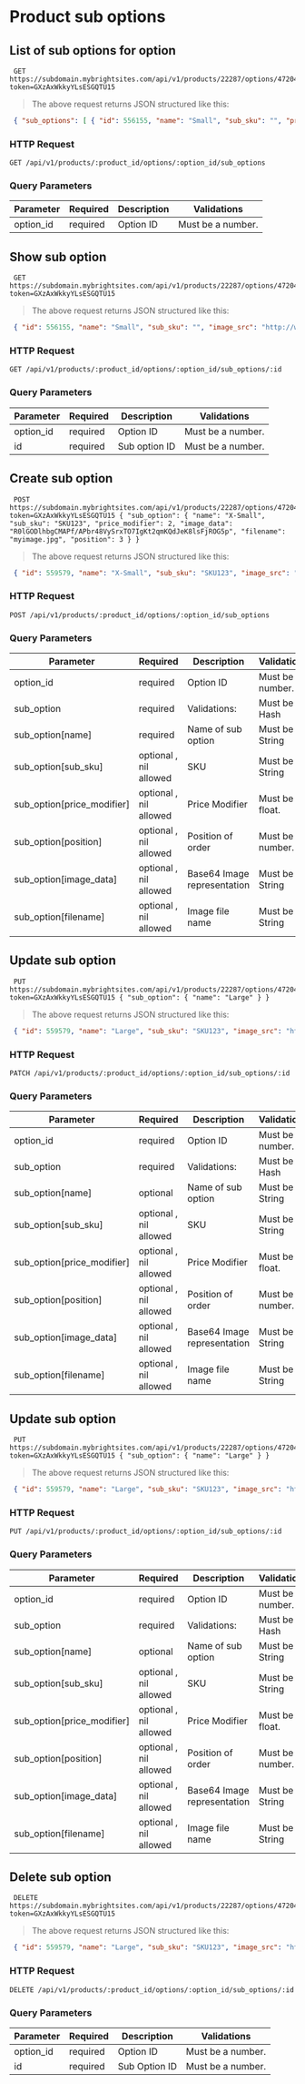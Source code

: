 #  Product sub options 

## List of sub options for option

```shell
 GET https://subdomain.mybrightsites.com/api/v1/products/22287/options/47204/sub_options?token=GXzAxWkkyYLsESGQTU15 
```

> The above request returns JSON structured like this:

```json
 { "sub_options": [ { "id": 556155, "name": "Small", "sub_sku": "", "price_modifier": "0.0", "position": 1 } ] } 
```

### HTTP Request

`GET /api/v1/products/:product_id/options/:option_id/sub_options`

### Query Parameters

Parameter | Required | Description | Validations
--------- | -------- | ----------- | -----------
option_id  |  required  | Option ID |  Must be a number. 


## Show sub option

```shell
 GET https://subdomain.mybrightsites.com/api/v1/products/22287/options/47204/sub_options/1234?token=GXzAxWkkyYLsESGQTU15 
```

> The above request returns JSON structured like this:

```json
 { "id": 556155, "name": "Small", "sub_sku": "", "image_src": "http://www.imageprovider.com/image.jpg" "price_modifier": "0.0", "position": 2 } 
```

### HTTP Request

`GET /api/v1/products/:product_id/options/:option_id/sub_options/:id`

### Query Parameters

Parameter | Required | Description | Validations
--------- | -------- | ----------- | -----------
option_id  |  required  | Option ID |  Must be a number. 
id  |  required  | Sub option ID |  Must be a number. 


## Create sub option

```shell
 POST https://subdomain.mybrightsites.com/api/v1/products/22287/options/47204/sub_options?token=GXzAxWkkyYLsESGQTU15 { "sub_option": { "name": "X-Small", "sub_sku": "SKU123", "price_modifier": 2, "image_data": "R0lGODlhbgCMAPf/APbr48VySrxTO7IgKt2qmKQdJeK8lsFjROG5p", "filename": "myimage.jpg", "position": 3 } } 
```

> The above request returns JSON structured like this:

```json
 { "id": 559579, "name": "X-Small", "sub_sku": "SKU123", "image_src": "http://www.imageprovider.com/image.jpg" "price_modifier": "2.0", "position": 3 } 
```

### HTTP Request

`POST /api/v1/products/:product_id/options/:option_id/sub_options`

### Query Parameters

Parameter | Required | Description | Validations
--------- | -------- | ----------- | -----------
option_id  |  required  | Option ID |  Must be a number. 
sub_option  |  required  | Validations: |  Must be a Hash 
sub_option[name]  |  required  | Name of sub option |  Must be a String 
sub_option[sub_sku]  |  optional , nil allowed  | SKU |  Must be a String 
sub_option[price_modifier]  |  optional , nil allowed  | Price Modifier |  Must be a float. 
sub_option[position]  |  optional , nil allowed  | Position of order |  Must be a number. 
sub_option[image_data]  |  optional , nil allowed  | Base64 Image representation |  Must be a String 
sub_option[filename]  |  optional , nil allowed  | Image file name |  Must be a String 


## Update sub option

```shell
 PUT https://subdomain.mybrightsites.com/api/v1/products/22287/options/47204/sub_options/1234?token=GXzAxWkkyYLsESGQTU15 { "sub_option": { "name": "Large" } } 
```

> The above request returns JSON structured like this:

```json
 { "id": 559579, "name": "Large", "sub_sku": "SKU123", "image_src": "http://www.imageprovider.com/image.jpg" "price_modifier": "2.0", "position": 3 } 
```

### HTTP Request

`PATCH /api/v1/products/:product_id/options/:option_id/sub_options/:id`

### Query Parameters

Parameter | Required | Description | Validations
--------- | -------- | ----------- | -----------
option_id  |  required  | Option ID |  Must be a number. 
sub_option  |  required  | Validations: |  Must be a Hash 
sub_option[name]  |  optional  | Name of sub option |  Must be a String 
sub_option[sub_sku]  |  optional , nil allowed  | SKU |  Must be a String 
sub_option[price_modifier]  |  optional , nil allowed  | Price Modifier |  Must be a float. 
sub_option[position]  |  optional , nil allowed  | Position of order |  Must be a number. 
sub_option[image_data]  |  optional , nil allowed  | Base64 Image representation |  Must be a String 
sub_option[filename]  |  optional , nil allowed  | Image file name |  Must be a String 


## Update sub option

```shell
 PUT https://subdomain.mybrightsites.com/api/v1/products/22287/options/47204/sub_options/1234?token=GXzAxWkkyYLsESGQTU15 { "sub_option": { "name": "Large" } } 
```

> The above request returns JSON structured like this:

```json
 { "id": 559579, "name": "Large", "sub_sku": "SKU123", "image_src": "http://www.imageprovider.com/image.jpg" "price_modifier": "2.0", "position": 3 } 
```

### HTTP Request

`PUT /api/v1/products/:product_id/options/:option_id/sub_options/:id`

### Query Parameters

Parameter | Required | Description | Validations
--------- | -------- | ----------- | -----------
option_id  |  required  | Option ID |  Must be a number. 
sub_option  |  required  | Validations: |  Must be a Hash 
sub_option[name]  |  optional  | Name of sub option |  Must be a String 
sub_option[sub_sku]  |  optional , nil allowed  | SKU |  Must be a String 
sub_option[price_modifier]  |  optional , nil allowed  | Price Modifier |  Must be a float. 
sub_option[position]  |  optional , nil allowed  | Position of order |  Must be a number. 
sub_option[image_data]  |  optional , nil allowed  | Base64 Image representation |  Must be a String 
sub_option[filename]  |  optional , nil allowed  | Image file name |  Must be a String 


## Delete sub option

```shell
 DELETE https://subdomain.mybrightsites.com/api/v1/products/22287/options/47204/sub_options/559579?token=GXzAxWkkyYLsESGQTU15 
```

> The above request returns JSON structured like this:

```json
 { "id": 559579, "name": "Large", "sub_sku": "SKU123", "image_src": "http://www.imageprovider.com/image.jpg" "price_modifier": "2.0" "position": 3 } 
```

### HTTP Request

`DELETE /api/v1/products/:product_id/options/:option_id/sub_options/:id`

### Query Parameters

Parameter | Required | Description | Validations
--------- | -------- | ----------- | -----------
option_id  |  required  | Option ID |  Must be a number. 
id  |  required  | Sub Option ID |  Must be a number. 


